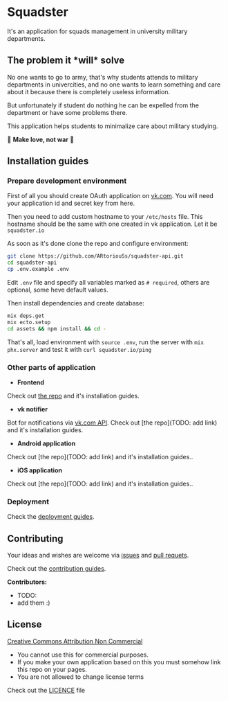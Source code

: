 # Squadster

It's an application for squads management in university military departments.

## The problem it \*will\* solve

No one wants to go to army, that's why students attends to military departments in univercities, and no one wants to learn something and care about it because there is completely useless information.

But unfortunately if student do nothing he can be expelled from the department or have some problems there.

This application helps students to minimalize care about military studying.

🌸 **Make love, not war** 🌸

## Installation guides

### Prepare development environment

First of all you should create OAuth application on [vk.com]("https://vk.com/apps?act=manage"). You will need your application id and secret key from here.

Then you need to add custom hostname to your `/etc/hosts` file. This hostname should be the same with one created in vk application. Let it be `squadster.io`

As soon as it's done clone the repo and configure environment:
```bash
git clone https://github.com/ARtoriouSs/squadster-api.git
cd squadster-api
cp .env.example .env
```
Edit `.env` file and specify all variables marked as `# required`, others are optional, some heve default values.

Then install dependencies and create database:
```bash
mix deps.get
mix ecto.setup
cd assets && npm install && cd -
```

That's all, load environment with `source .env`, run the server with `mix phx.server` and test it with `curl squadster.io/ping`

### Other parts of application

* **Frontend**

Check out [the repo](https://github.com/ARtoriouSs/squadster-frontend) and it's installation guides.

* **vk notifier**

Bot for notifications via [vk.com API](https://vk.com/dev). Check out [the repo](TODO: add link) and it's installation guides.

* **Android application**

Check out [the repo](TODO: add link) and it's installation guides..

* **iOS application**

Check out [the repo](TODO: add link) and it's installation guides..

### Deployment

Check the [deployment guides](https://hexdocs.pm/phoenix/deployment.html).

## Contributing

Your ideas and wishes are welcome via [issues](https://github.com/ARtoriouSs/squadster-api/issues) and [pull requets](https://github.com/ARtoriouSs/squadster-api/pulls).

Check out the [contribution guides](CONTRIBUTING.md).

**Contributors:**

* TODO:
* add them :)

## License

[Creative Commons Attribution Non Commercial](http://creativecommons.org/licenses/by-nc/4.0)

* You cannot use this for commercial purposes.
* If you make your own application based on this you must somehow link this repo on your pages.
* You are not allowed to change license terms

Check out the [LICENCE](LICENSE) file
